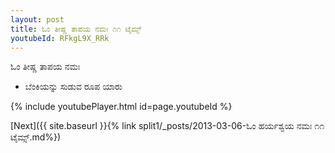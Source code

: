 ```yaml
---
layout: post
title: ಓಂ ತೀಷ್ಣ ತಾಪಯ ನಮಃ ೧೧ ಟೈಮ್ಸ್
youtubeId: RFkgL9X_RRk
---
```

 
 
 ಓಂ ತೀಷ್ಣ ತಾಪಯ ನಮಃ  
 
 -  ಬೆಂಕಿಯನ್ನು ಸುಡುವ ರೂಪ ಯಾರು 
 
  
 
  
 
 
 
 
 
 


{% include youtubePlayer.html id=page.youtubeId %}
 
[Next]({{ site.baseurl }}{% link  split1/_posts/2013-03-06-ಓಂ ಹರ್ಯಶ್ವಯ ನಮಃ ೧೧ ಟೈಮ್ಸ್.md%})
 
